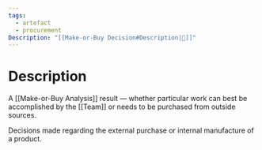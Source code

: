 ```yaml
---
tags:
  - artefact
  - procurement
Description: "[[Make-or-Buy Decision#Description|📝]]"
---
```

# Description
A [[Make-or-Buy Analysis]] result — whether particular work can best be accomplished by the [[Team]] or needs to be purchased from outside sources.

Decisions made regarding the external purchase or internal manufacture of a product.